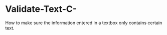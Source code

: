 # Validate-Text-C-
How to make sure the information entered in a textbox only contains certain text.
